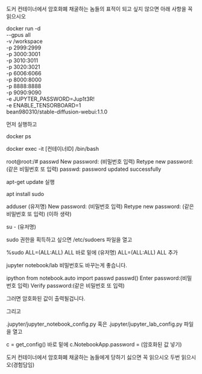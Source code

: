 도커 컨테이너에서 암호화폐 채굴하는 놈들의 표적이 되고 싶지 않으면 아래 사항을 꼭 읽으시오

docker run -d \
  --gpus all \
  -v /workspace \
  -p 2999:2999 \
  -p 3000:3001 \
  -p 3010:3011 \
  -p 3020:3021 \
  -p 6006:6066 \
  -p 8000:8000 \
  -p 8888:8888 \
  -p 9090:9090 \
  -e JUPYTER_PASSWORD=Jup1t3R! \
  -e ENABLE_TENSORBOARD=1 \
  bean980310/stable-diffusion-webui:1.1.0

먼저 실행하고

docker ps

docker exec -it [컨테이너ID] /bin/bash

root@root:/# passwd 
New password: (비밀번호 입력)
Retype new password: (같은 비밀번호 또 입력)
passwd: password updated successfully

apt-get update 실행

apt install sudo

adduser (유저명)
New password: (비밀번호 입력)
Retype new password: (같은 비밀번호 또 입력)
(이하 생략)

su - (유저명)

sudo 권한을 획득하고 싶으면
/etc/sudoers 파일을 열고

%sudo ALL=(ALL:ALL) ALL
바로 밑에
(유저명) ALL=(ALL:ALL) ALL
추가

jupyter notebook/lab 비밀번호도 바꾸는게 좋습니다.

ipython
from notebook.auto import passwd
passwd()
Enter password:(비밀번호 입력)
Verify password:(같은 비밀번호 또 입력)

그러면 암호화된 값이 출력될겁니다.

그리고

.jupyter/jupyter_notebook_config.py
혹은
.jupyter/jupyter_lab_config.py
파일을 열고

c = get_config()
바로 밑에
c.NotebookApp.password = (암호화된 값 넣기)

도커 컨테이너에서 암호화폐 채굴하는 놈들에게 당하기 싫으면 꼭 읽으시오 두번 읽으시오(경험담임)